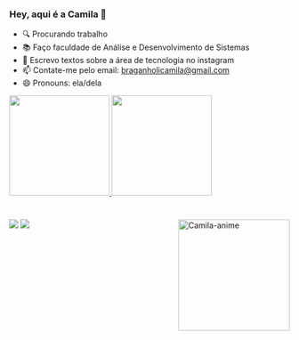 ### Hey, aqui é a Camila 🌸

- 🔍 Procurando trabalho
- 📚 Faço faculdade de Análise e Desenvolvimento de Sistemas
- 🤳 Escrevo textos sobre a área de tecnologia no instagram
- 📫 Contate-me pelo email: braganholicamila@gmail.com
- 😄 Pronouns: ela/dela

<div>
  <a href="https://github.com/braganholi">
  <img height="180em" src="https://github-readme-stats.vercel.app/api?username=braganholi&show_icons=true&theme=buefy&include_all_commits=true&count_private=true"/>
  <img height="180em" src="https://github-readme-stats.vercel.app/api/top-langs/?username=braganholi&layout=compact&langs_count=7&theme=buefy"/>
</div>

###
  
<div style="display: inline_block"><br>
  <!--<img align="center" alt="Rafa-Js" height="30" width="40" src="https://raw.githubusercontent.com/devicons/devicon/master/icons/javascript/javascript-plain.svg">
  <!--<img align="center" alt="Rafa-Ts" height="30" width="40" src="https://raw.githubusercontent.com/devicons/devicon/master/icons/typescript/typescript-plain.svg">
  <img align="center" alt="Rafa-React" height="30" width="40" src="https://raw.githubusercontent.com/devicons/devicon/master/icons/react/react-original.svg">
  <img align="center" alt="Rafa-HTML" height="30" width="40" src="https://raw.githubusercontent.com/devicons/devicon/master/icons/html5/html5-original.svg">
  <img align="center" alt="Rafa-CSS" height="30" width="40" src="https://raw.githubusercontent.com/devicons/devicon/master/icons/css3/css3-original.svg">
  <img align="center" alt="Rafa-Python" height="30" width="40" src="https://raw.githubusercontent.com/devicons/devicon/master/icons/python/python-original.svg">
  <img align="center" alt="Rafa-Csharp" height="30" width="40" src="https://raw.githubusercontent.com/devicons/devicon/master/icons/csharp/csharp-original.svg">
-->
  <img align="right" width="200" alt="Camila-anime" src="https://share-cdn.picrew.me/shareImg/org/202108/338224_XrAo4peY.png">
</div>

<div> 
  <a href="https://instagram.com/braganholi_c" target="_blank"><img src="https://img.shields.io/badge/-Instagram-%23E4405F?style=for-the-badge&logo=instagram&logoColor=white" target="_blank"></a>
  <a href="https://www.linkedin.com/in/camila-braganholi-3b138617b" target="_blank"><img src="https://img.shields.io/badge/-LinkedIn-%230077B5?style=for-the-badge&logo=linkedin&logoColor=white" target="_blank"></a>
</div>
